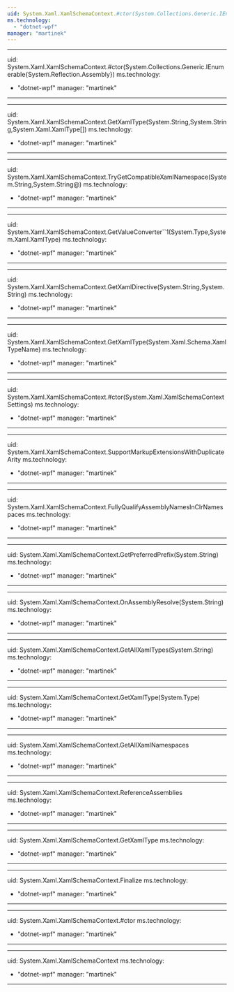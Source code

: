 ```yaml
---
uid: System.Xaml.XamlSchemaContext.#ctor(System.Collections.Generic.IEnumerable{System.Reflection.Assembly},System.Xaml.XamlSchemaContextSettings)
ms.technology: 
  - "dotnet-wpf"
manager: "martinek"
---
```


---
uid: System.Xaml.XamlSchemaContext.#ctor(System.Collections.Generic.IEnumerable{System.Reflection.Assembly})
ms.technology: 
  - "dotnet-wpf"
manager: "martinek"
---

---
uid: System.Xaml.XamlSchemaContext.GetXamlType(System.String,System.String,System.Xaml.XamlType[])
ms.technology: 
  - "dotnet-wpf"
manager: "martinek"
---

---
uid: System.Xaml.XamlSchemaContext.TryGetCompatibleXamlNamespace(System.String,System.String@)
ms.technology: 
  - "dotnet-wpf"
manager: "martinek"
---

---
uid: System.Xaml.XamlSchemaContext.GetValueConverter``1(System.Type,System.Xaml.XamlType)
ms.technology: 
  - "dotnet-wpf"
manager: "martinek"
---

---
uid: System.Xaml.XamlSchemaContext.GetXamlDirective(System.String,System.String)
ms.technology: 
  - "dotnet-wpf"
manager: "martinek"
---

---
uid: System.Xaml.XamlSchemaContext.GetXamlType(System.Xaml.Schema.XamlTypeName)
ms.technology: 
  - "dotnet-wpf"
manager: "martinek"
---

---
uid: System.Xaml.XamlSchemaContext.#ctor(System.Xaml.XamlSchemaContextSettings)
ms.technology: 
  - "dotnet-wpf"
manager: "martinek"
---

---
uid: System.Xaml.XamlSchemaContext.SupportMarkupExtensionsWithDuplicateArity
ms.technology: 
  - "dotnet-wpf"
manager: "martinek"
---

---
uid: System.Xaml.XamlSchemaContext.FullyQualifyAssemblyNamesInClrNamespaces
ms.technology: 
  - "dotnet-wpf"
manager: "martinek"
---

---
uid: System.Xaml.XamlSchemaContext.GetPreferredPrefix(System.String)
ms.technology: 
  - "dotnet-wpf"
manager: "martinek"
---

---
uid: System.Xaml.XamlSchemaContext.OnAssemblyResolve(System.String)
ms.technology: 
  - "dotnet-wpf"
manager: "martinek"
---

---
uid: System.Xaml.XamlSchemaContext.GetAllXamlTypes(System.String)
ms.technology: 
  - "dotnet-wpf"
manager: "martinek"
---

---
uid: System.Xaml.XamlSchemaContext.GetXamlType(System.Type)
ms.technology: 
  - "dotnet-wpf"
manager: "martinek"
---

---
uid: System.Xaml.XamlSchemaContext.GetAllXamlNamespaces
ms.technology: 
  - "dotnet-wpf"
manager: "martinek"
---

---
uid: System.Xaml.XamlSchemaContext.ReferenceAssemblies
ms.technology: 
  - "dotnet-wpf"
manager: "martinek"
---

---
uid: System.Xaml.XamlSchemaContext.GetXamlType
ms.technology: 
  - "dotnet-wpf"
manager: "martinek"
---

---
uid: System.Xaml.XamlSchemaContext.Finalize
ms.technology: 
  - "dotnet-wpf"
manager: "martinek"
---

---
uid: System.Xaml.XamlSchemaContext.#ctor
ms.technology: 
  - "dotnet-wpf"
manager: "martinek"
---

---
uid: System.Xaml.XamlSchemaContext
ms.technology: 
  - "dotnet-wpf"
manager: "martinek"
---
